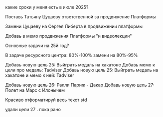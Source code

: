 какие сроки у меня есть в июле 2025?

Поставь Татьяну Цуцаеву ответственной за продвижение Платформы

Замени Цуцаеву на Сергея Либерта в продвижении платформы

Добавь в мемо продвижения Платформы "и видеолекции"

Основные задачи на 25й год?

В задаче ресурсного центра: 80%-100% замени на 80%-95%

Добавь новую цель 25: Выйграть медаль на хакатоне
Добавь мемо к цели про медаль: Tadviser
Добавь новую цель 25: Выйграть медаль на хакатоне и мемо к ней: Tadviser

Добавь новую цель 26: Ралли Париж - Дакар
Добавь новую цель 27: Полет на Марс с Илонычем

Красиво отформатируй весь текст std

удали цели 27 . пока рано